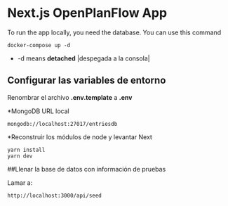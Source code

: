 # Next.js OpenPlanFlow App
To run the app locally, you need the database. You can use this command
````
docker-compose up -d
````
* -d means __detached__ |despegada a la consola|

## Configurar las variables de entorno
Renombrar el archivo __.env.template__ a __.env__


*MongoDB URL local 
````
mongodb://localhost:27017/entriesdb
````

*Reconstruir los módulos de node y levantar Next
````
yarn install
yarn dev
````

##Llenar la base de datos con información de pruebas

Lamar a:
````
http://localhost:3000/api/seed
````